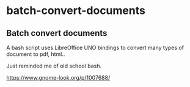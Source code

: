 batch-convert-documents
==========

Batch convert documents
--------------------
A bash script uses LibreOffice UNO bindings to convert many types of document to pdf, html..

Just reminded me of old school bash.

https://www.gnome-look.org/p/1007688/
